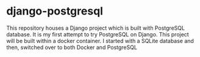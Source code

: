 # django-postgresql
This repository houses a Django project which is built with PostgreSQL database. It is my first attempt to try PostgreSQL on Django. This project will be built within a docker container.  I started with a SQLite database and then, switched over to both Docker and PostgreSQL
